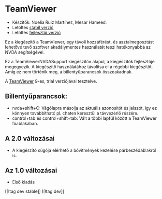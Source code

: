 # TeamViewer #

*	Készítők: Noelia Ruiz Martínez, Mesar Hameed.
*	Letöltés [stabil verzió][1]
*	Letöltés [fejlesztői verzió][2]

Ez a kiegészítő a TeamViewer, egy távoli hozzáférést, és asztalmegosztást
lehetővé tevő szoftver akadálymentes használatát teszi hatékonyabbá az NVDA
segítségével.

Ez a TeamViewerNVDASupport kiegészítőn alapul, a kiegészítők fejlesztője
megegyezik. A kiegészítő használatához távolítsa el a régebbi
kiegészítőt. Amíg ez nem történik meg, a billentyűparancsok összeakadnak.

A [TeamViewer][3] 9-es, trial verziójával tesztelve.

## Billentyűparancsok: ##

*	nvda+shift+C: Vágólapra másolja az aktuális azonosítót és jelszót, így ez
  könnyen továbbítható pl. chaten keresztül a távvezérlő részére.
*	control+tab és control+shift+tab: Vált a többi lapfül között a TeamViewer
  főablakában.

## A 2.0 változásai ##
*	 A kiegészítő súgója elérhető a bővítmények kezelése párbeszédablakról is.

## Az 1.0 változásai ##
*	 Első kiadás

[[!tag dev stable]]
[[!tag dev]]

[1]: http://addons.nvda-project.org/files/get.php?file=tv

[2]: http://addons.nvda-project.org/files/get.php?file=tv-dev

[3]: http://www.teamviewer.com
